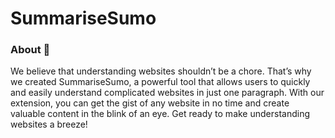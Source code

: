 # SummariseSumo

### About 👋
We believe that understanding websites shouldn’t be a chore. That’s why we created SummariseSumo, a powerful tool that allows users to quickly and easily understand complicated websites in just one paragraph. With our extension, you can get the gist of any website in no time and create valuable content in the blink of an eye. Get ready to make understanding websites a breeze!